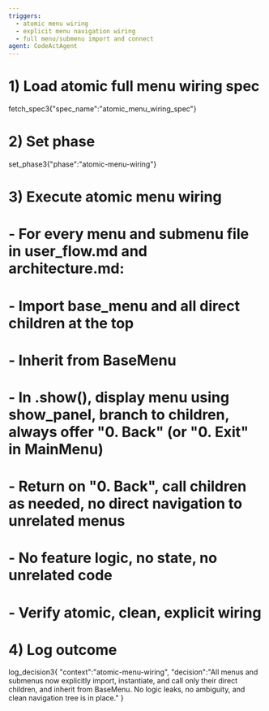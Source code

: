 ```yaml
---
triggers:
  - atomic menu wiring
  - explicit menu navigation wiring
  - full menu/submenu import and connect
agent: CodeActAgent
---
```


# 1) Load atomic full menu wiring spec
fetch_spec3{"spec_name":"atomic_menu_wiring_spec"}

# 2) Set phase
set_phase3{"phase":"atomic-menu-wiring"}

# 3) Execute atomic menu wiring
# - For every menu and submenu file in user_flow.md and architecture.md:
#   - Import base_menu and all direct children at the top
#   - Inherit from BaseMenu
#   - In .show(), display menu using show_panel, branch to children, always offer "0. Back" (or "0. Exit" in MainMenu)
#   - Return on "0. Back", call children as needed, no direct navigation to unrelated menus
# - No feature logic, no state, no unrelated code
# - Verify atomic, clean, explicit wiring

# 4) Log outcome
log_decision3{
  "context":"atomic-menu-wiring",
  "decision":"All menus and submenus now explicitly import, instantiate, and call only their direct children, and inherit from BaseMenu. No logic leaks, no ambiguity, and clean navigation tree is in place."
}
